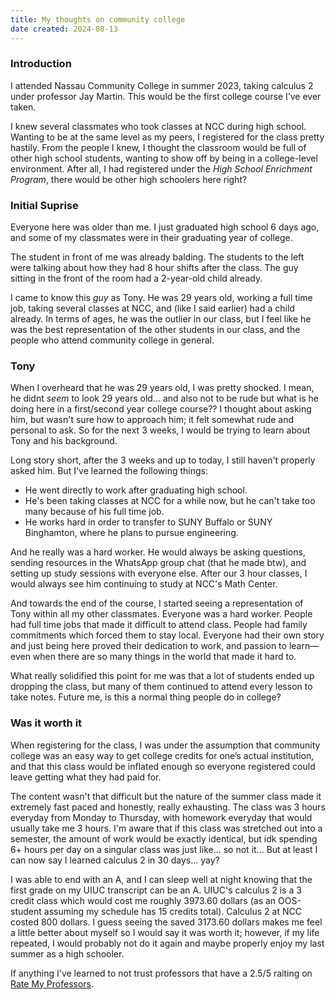 ```yaml
---
title: My thoughts on community college
date created: 2024-08-13
---
```


### Introduction
I attended Nassau Community College in summer 2023, taking calculus 2 under professor Jay Martin. This would be the first college course I’ve ever taken. 

I knew several classmates who took classes at NCC during high school. Wanting to be at the same level as my peers, I registered for the class pretty hastily. From the people I knew, I thought the classroom would be full of other high school students, wanting to show off by being in a college-level environment. After all, I had registered under the *High School Enrichment Program*, there would be other high schoolers here right? 

### Initial Suprise
Everyone here was older than me. I just graduated high school 6 days ago, and some of my classmates were in their graduating year of college.  

The student in front of me was already balding. The students to the left were talking about how they had 8 hour shifts after the class. The guy sitting in the front of the room had a 2-year-old child already.

I came to know this *guy* as Tony. He was 29 years old, working a full time job, taking several classes at NCC, and (like I said earlier) had a child already. In terms of ages, he was the outlier in our class, but I feel like he was the best representation of the other students in our class, and the people who attend community college in general. 

### Tony
When I overheard that he was 29 years old, I was pretty shocked. I mean, he didnt *seem* to look 29 years old... and also not to be rude but what is he doing here in a first/second year college course?? I thought about asking him, but wasn't sure how to approach him; it felt somewhat rude and personal to ask. So for the next 3 weeks, I would be trying to learn about Tony and his background. 

Long story short, after the 3 weeks and up to today, I still haven't properly asked him. But I've learned the following things:
- He went directly to work after graduating high school.
- He's been taking classes at NCC for a while now, but he can't take too many because of his full time job.
- He works hard in order to transfer to SUNY Buffalo or SUNY Binghamton, where he plans to pursue engineering. 

And he really was a hard worker. He would always be asking questions, sending resources in the WhatsApp group chat (that he made btw), and setting up study sessions with everyone else. After our 3 hour classes, I would always see him continuing to study at NCC's Math Center.

And towards the end of the course, I started seeing a representation of Tony within all my other classmates. Everyone was a hard worker. People had full time jobs that made it difficult to attend class. People had family commitments which forced them to stay local. Everyone had their own story and just being here proved their dedication to work, and passion to learn—even when there are so many things in the world that made it hard to.

What really solidified this point for me was that a lot of students ended up dropping the class, but many of them continued to attend every lesson to take notes. Future me, is this a normal thing people do in college?

### Was it worth it
When registering for the class, I was under the assumption that community college was an easy way to get college credits for one’s actual institution, and that this class would be inflated enough so everyone registered could leave getting what they had paid for. 

The content wasn't that difficult but the nature of the summer class made it extremely fast paced and honestly, really exhausting. The class was 3 hours everyday from Monday to Thursday, with homework everyday that would usually take me 3 hours. I'm aware that if this class was stretched out into a semester, the amount of work would be exactly identical, but idk spending 6+ hours per day on a singular class was just like... so not it... But at least I can now say I learned calculus 2 in 30 days... yay?

I was able to end with an A, and I can sleep well at night knowing that the first grade on my UIUC transcript can be an A. UIUC's calculus 2 is a 3 credit class which would cost me roughly 3973.60 dollars (as an OOS-student assuming my schedule has 15 credits total). Calculus 2 at NCC costed 800 dollars. I guess seeing the saved 3173.60 dollars makes me feel a little better about myself so I would say it was worth it; however, if my life repeated, I would probably not do it again and maybe properly enjoy my last summer as a high schooler.

If anything I've learned to not trust professors that have a 2.5/5 raiting on [Rate My Professors](https://www.ratemyprofessors.com/professor/155346).

